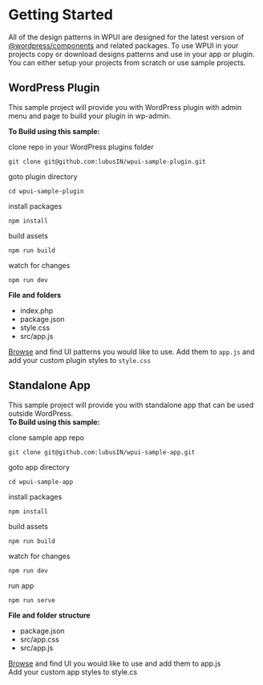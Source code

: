 
# Getting Started

All of the design patterns in WPUI are designed for the latest version of [@wordpress/components](https://developer.wordpress.org/block-editor/reference-guides/components/) and related packages. To use WPUI in your projects copy or download designs patterns and use in your app or plugin. You can either setup your projects from scratch or use sample projects.

## WordPress Plugin

This sample project will provide you with WordPress plugin with admin menu and page to build your plugin in wp-admin. 

**To Build using this sample:**  

clone repo in your WordPress plugins folder
```
git clone git@github.com:lubusIN/wpui-sample-plugin.git
```

goto plugin directory
```
cd wpui-sample-plugin
```
install packages 
```
npm install
```
build assets 
```
npm run build
```
watch for changes
```
npm run dev
```
**File and folders**  

-   index.php
-   package.json
-   style.css
-   src/app.js

[Browse](https://wpui.lubus.in/) and find UI patterns you would like to use. Add them to `app.js`  and
add your custom plugin styles to `style.css`

## Standalone App

This sample project will provide you with standalone app that can be used outside WordPress.  
**To Build using this sample:**  

clone sample app repo
```
git clone git@github.com:lubusIN/wpui-sample-app.git
```

goto app directory
```
cd wpui-sample-app
```
install packages 
```
npm install
```
build assets 
```
npm run build
```
watch for changes
```
npm run dev
```

run app 
```
npm run serve
```

**File and folder structure**  
-   package.json
-   src/app.css
-   src/app.js

[Browse](https://wpui.lubus.in/)  and find UI you would like to use and add them to app.js  
Add your custom app styles to style.cs

